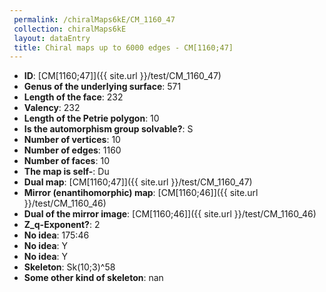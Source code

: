 ```yaml
--- 
 permalink: /chiralMaps6kE/CM_1160_47 
 collection: chiralMaps6kE
 layout: dataEntry
 title: Chiral maps up to 6000 edges - CM[1160;47]
---
```


- **ID**: [CM[1160;47]]({{ site.url }}/test/CM_1160_47)
- **Genus of the underlying surface**: 571
- **Length of the face**: 232
- **Valency**: 232
- **Length of the Petrie polygon**: 10
- **Is the automorphism group solvable?**: S
- **Number of vertices**: 10
- **Number of edges**: 1160
- **Number of faces**: 10
- **The map is self-**: Du
- **Dual map**: [CM[1160;47]]({{ site.url }}/test/CM_1160_47)
- **Mirror (enantihomorphic) map**: [CM[1160;46]]({{ site.url }}/test/CM_1160_46)
- **Dual of the mirror image**: [CM[1160;46]]({{ site.url }}/test/CM_1160_46)
- **Z_q-Exponent?**: 2
- **No idea**:  175:46
- **No idea**: Y
- **No idea**: Y
- **Skeleton**: Sk(10;3)^58
- **Some other kind of skeleton**: nan
